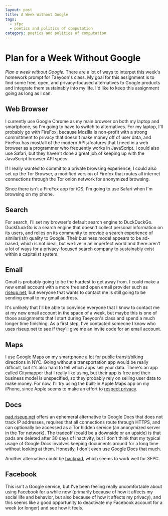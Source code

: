 ```yaml
---
layout: post
title: A Week Without Google
tags:
  - sfpc
  - poetics and politics of computation
category: poetics and politics of computation
---
```


# Plan for a Week Without Google

*Plan a week without Google.* There are a lot of ways to interpet this week's homework prompt for Taeyoon's class. My goal for this assignment is to find some free, open, and privacy-focused alternatives to Google products and integrate them sustainably into my life. I'd like to keep this assignment going as long as I can.

## Web Browser
I currently use Google Chrome as my main browser on both my laptop and smartphone, so I'm going to have to switch to  alternatives. For my laptop, I'll probably go with FireFox, because Mozilla is non-profit with a strong committment to privacy that doesn't make money off of user data, and FireFox has most/all of the modern APIs/features that I need in a web browser as a programmer who frequently works in JavaScript. I could also use Safari, but they haven't done a great job of keeping up with the JavaScript browser API specs.

If I really wanted to commit to a private browsing experience, I could also set up the Tor Browser, a modified version of Firefox that routes all internet connections through the Tor onion network for anonymized browsing.

Since there isn't a FireFox app for iOS, I'm going to use Safari when I'm browsing on my phone.

## Search
For search, I'll set my browser's default search engine to DuckDuckGo. DuckDuckGo is a search engine that doesn't collect personal information on its users, and relies on its community to provide a search experience of similar(ish) quality to Google. Their business model appears to be ad-based, which is not ideal, but we live in an imperfect world and there aren't a lot of ways for a privacy-focused search company to sustainably exist within a capitalist system.

## Email
Gmail is probably going to be the hardest to get away from. I could make a new email account with a more free and open email provider such as [riseup.net](https://help.riseup.net/en/email), but everyone that wants to contact me is still going to be sending email to my gmail address.

It's unlikely that I'll be able to convince everyone that I know to contact me at my new email account in the space of a week, but maybe this is one of those assignments that I start during Taeyoon's class and spend a much longer time finishing. As a first step, I've contacted someone I know who uses riseup.net to see if they'll give me an invite code for an email account.

## Maps
I use Google Maps on my smartphone a lot for public transit/biking directions in NYC. Going without a transportation app would be really difficult, but it's also hard to tell which apps sell your data. There's an app called Citymapper that I really like using, but their app is free and their business model is unspecified, so they probably rely on selling user data to make money. For now, I'll try using the built-in Apple Maps app on my iPhone, since Apple seems to make an effort to [respect privacy](http://www.apple.com/privacy/approach-to-privacy/).

## Docs
[pad.riseup.net](https://pad.riseup.net/) offers an ephemeral alternative to Google Docs that does not track IP addresses, requires that all connections route through HTTPS, and can optionally be accessed as a Tor hidden service (an anonymized server in the Tor network). The tradeoff (could be a downside or an upside) is that pads are deleted after 30 days of inactivity, but I don't think that my typical usage of Google Docs involves keeping documents around for a long time without looking at them. Honestly, I don't even use Google Docs that much.

Another alternative could be [hackpad](https://hackpad.com/), which seems to work well for SFPC.

## Facebook

This isn't a Google service, but I've been feeling really uncomfortable about using Facebook for a while now (primarily because of how it affects my social life and behavior, but also because of how it affects my privacy), and this seems like a good opportunity to deactivate my Facebook account for a week (or longer) and see how it feels.
